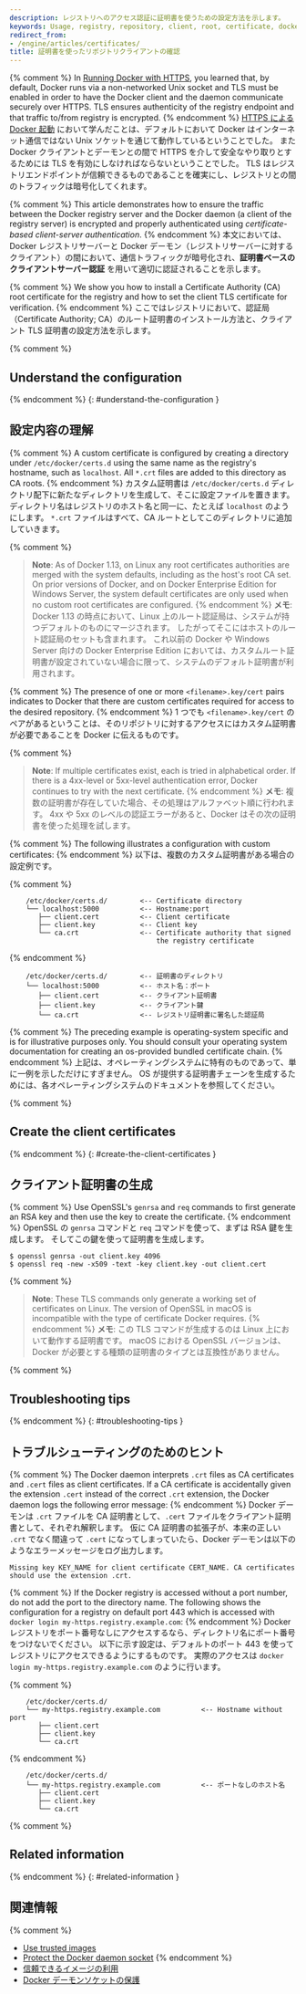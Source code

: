 ```yaml
---
description: レジストリへのアクセス認証に証明書を使うための設定方法を示します。
keywords: Usage, registry, repository, client, root, certificate, docker, apache, ssl, tls, documentation, examples, articles, tutorials
redirect_from:
- /engine/articles/certificates/
title: 証明書を使ったリポジトリクライアントの確認
---
```


{% comment %}
In [Running Docker with HTTPS](https.md), you learned that, by default,
Docker runs via a non-networked Unix socket and TLS must be enabled in order
to have the Docker client and the daemon communicate securely over HTTPS.  TLS ensures authenticity of the registry endpoint and that traffic to/from registry is encrypted.
{% endcomment %}
[HTTPS による Docker 起動](https.md) において学んだことは、デフォルトにおいて Docker はインターネット通信ではない Unix ソケットを通じて動作しているということでした。
また Docker クライアントとデーモンとの間で HTTPS を介して安全なやり取りとするためには TLS を有効にしなければならないということでした。
TLS はレジストリエンドポイントが信頼できるものであることを確実にし、レジストリとの間のトラフィックは暗号化してくれます。

{% comment %}
This article demonstrates how to ensure the traffic between the Docker registry
server and the Docker daemon (a client of the registry server) is encrypted and
properly authenticated using *certificate-based client-server authentication*.
{% endcomment %}
本文においては、Docker レジストリサーバーと Docker デーモン（レジストリサーバーに対するクライアント）の間において、通信トラフィックが暗号化され、**証明書ベースのクライアントサーバー認証** を用いて適切に認証されることを示します。

{% comment %}
We show you how to install a Certificate Authority (CA) root certificate
for the registry and how to set the client TLS certificate for verification.
{% endcomment %}
ここではレジストリにおいて、認証局（Certificate Authority; CA）のルート証明書のインストール方法と、クライアント TLS 証明書の設定方法を示します。

{% comment %}
## Understand the configuration
{% endcomment %}
{: #understand-the-configuration }
## 設定内容の理解

{% comment %}
A custom certificate is configured by creating a directory under
`/etc/docker/certs.d` using the same name as the registry's hostname, such as
`localhost`. All `*.crt` files are added to this directory as CA roots.
{% endcomment %}
カスタム証明書は `/etc/docker/certs.d` ディレクトリ配下に新たなディレクトリを生成して、そこに設定ファイルを置きます。
ディレクトリ名はレジストリのホスト名と同一に、たとえば `localhost` のようにします。
`*.crt` ファイルはすべて、CA ルートとしてこのディレクトリに追加していきます。

{% comment %}
> **Note**:
> As of Docker 1.13, on Linux any root certificates authorities are merged
> with the system defaults, including as the host's root CA set. On prior
versions of Docker, and on Docker Enterprise Edition for Windows Server,
> the system default certificates are only used when no custom root certificates
> are configured.
{% endcomment %}
> **メモ**:
> Docker 1.13 の時点において、Linux 上のルート認証局は、システムが持つデフォルトのものにマージされます。
> したがってそこにはホストのルート認証局のセットも含まれます。
> これ以前の Docker や Windows Server 向けの Docker Enterprise Edition においては、カスタムルート証明書が設定されていない場合に限って、システムのデフォルト証明書が利用されます。

{% comment %}
The presence of one or more `<filename>.key/cert` pairs indicates to Docker
that there are custom certificates required for access to the desired
repository.
{% endcomment %}
1 つでも `<filename>.key/cert` のペアがあるということは、そのリポジトリに対するアクセスにはカスタム証明書が必要であることを Docker に伝えるものです。

{% comment %}
> **Note**:
> If multiple certificates exist, each is tried in alphabetical
> order. If there is a 4xx-level or 5xx-level authentication error, Docker
> continues to try with the next certificate.
{% endcomment %}
> **メモ**:
> 複数の証明書が存在していた場合、その処理はアルファベット順に行われます。
> 4xx や 5xx のレベルの認証エラーがあると、Docker はその次の証明書を使った処理を試します。

{% comment %}
The following illustrates a configuration with custom certificates:
{% endcomment %}
以下は、複数のカスタム証明書がある場合の設定例です。

{% comment %}
```
    /etc/docker/certs.d/        <-- Certificate directory
    └── localhost:5000          <-- Hostname:port
       ├── client.cert          <-- Client certificate
       ├── client.key           <-- Client key
       └── ca.crt               <-- Certificate authority that signed
                                    the registry certificate
```
{% endcomment %}
```
    /etc/docker/certs.d/        <-- 証明書のディレクトリ
    └── localhost:5000          <-- ホスト名：ポート
       ├── client.cert          <-- クライアント証明書
       ├── client.key           <-- クライアント鍵
       └── ca.crt               <-- レジストリ証明書に署名した認証局
```

{% comment %}
The preceding example is operating-system specific and is for illustrative
purposes only. You should consult your operating system documentation for
creating an os-provided bundled certificate chain.
{% endcomment %}
上記は、オペレーティングシステムに特有のものであって、単に一例を示しただけにすぎません。
OS が提供する証明書チェーンを生成するためには、各オペレーティングシステムのドキュメントを参照してください。


{% comment %}
## Create the client certificates
{% endcomment %}
{: #create-the-client-certificates }
## クライアント証明書の生成

{% comment %}
Use OpenSSL's `genrsa` and `req` commands to first generate an RSA
key and then use the key to create the certificate.
{% endcomment %}
OpenSSL の `genrsa` コマンドと `req` コマンドを使って、まずは RSA 鍵を生成します。
そしてこの鍵を使って証明書を生成します。

    $ openssl genrsa -out client.key 4096
    $ openssl req -new -x509 -text -key client.key -out client.cert

{% comment %}
> **Note**:
> These TLS commands only generate a working set of certificates on Linux.
> The version of OpenSSL in macOS is incompatible with the type of
> certificate Docker requires.
{% endcomment %}
> **メモ**:
> この TLS コマンドが生成するのは Linux 上において動作する証明書です。
> macOS における OpenSSL バージョンは、Docker が必要とする種類の証明書のタイプとは互換性がありません。

{% comment %}
## Troubleshooting tips
{% endcomment %}
{: #troubleshooting-tips }
## トラブルシューティングのためのヒント

{% comment %}
The Docker daemon interprets `.crt` files as CA certificates and `.cert` files
as client certificates. If a CA certificate is accidentally given the extension
`.cert` instead of the correct `.crt` extension, the Docker daemon logs the
following error message:
{% endcomment %}
Docker デーモンは `.crt` ファイルを CA 証明書として、`.cert` ファイルをクライアント証明書として、それぞれ解釈します。
仮に CA 証明書の拡張子が、本来の正しい `.crt` でなく間違って `.cert` になってしまっていたら、Docker デーモンは以下のようなエラーメッセージをログ出力します。

```
Missing key KEY_NAME for client certificate CERT_NAME. CA certificates should use the extension .crt.
```

{% comment %}
If the Docker registry is accessed without a port number, do not add the port to the directory name.  The following shows the configuration for a registry on default port 443 which is accessed with `docker login my-https.registry.example.com`:
{% endcomment %}
Docker レジストリをポート番号なしにアクセスするなら、ディレクトリ名にポート番号をつけないでください。
以下に示す設定は、デフォルトのポート 443 を使ってレジストリにアクセスできるようにするものです。
実際のアクセスは `docker login my-https.registry.example.com` のように行います。

{% comment %}
```
    /etc/docker/certs.d/
    └── my-https.registry.example.com          <-- Hostname without port
       ├── client.cert
       ├── client.key
       └── ca.crt
```
{% endcomment %}
```
    /etc/docker/certs.d/
    └── my-https.registry.example.com          <-- ポートなしのホスト名
       ├── client.cert
       ├── client.key
       └── ca.crt
```

{% comment %}
## Related information
{% endcomment %}
{: #related-information }
## 関連情報

{% comment %}
* [Use trusted images](index.md)
* [Protect the Docker daemon socket](https.md)
{% endcomment %}
* [信頼できるイメージの利用](trust/index.md)
* [Docker デーモンソケットの保護](https.md)
